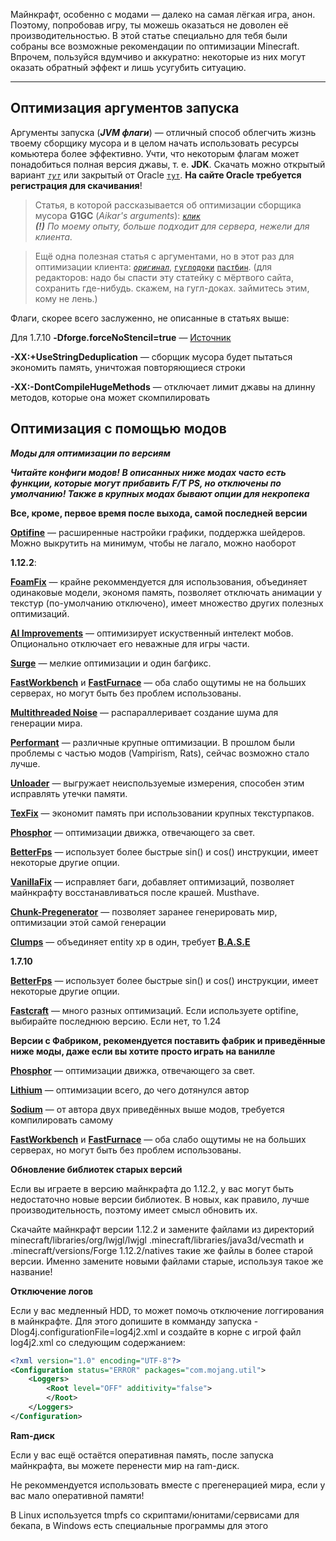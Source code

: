 Майнкрафт, особенно с модами — далеко на самая лёгкая игра, анон. Поэтому, попробовав игру, ты можешь оказаться не доволен её производительностью. В этой статье специально для тебя были собраны все возможные рекомендации по оптимизации Minecraft. Впрочем, пользуйся вдумчиво и аккуратно: некоторые из них могут оказать обратный эффект и лишь усугубить ситуацию.  

---

## Оптимизация аргументов запуска

Аргументы запуска (_**JVM флаги**_) — отличный способ облегчить жизнь твоему сборщику мусора и в целом начать использовать ресурсы комьютера более эффективно. Учти, что некоторым флагам может понадобиться полная версия джавы, т. е. **JDK**. Скачать можно открытый вариант _[`тут`](https://adoptopenjdk.net/)_ или закрытый от Oracle [`тут`](https://www.oracle.com/java/technologies/javase-server-jre8-downloads.html). **На сайте Oracle требуется регистрация для скачивания**!
> Статья, в которой рассказывается об оптимизации сборщика мусора **G1GC** (_Aikar's arguments_): _[`клик`](https://aikar.co/2018/07/02/tuning-the-jvm-g1gc-garbage-collector-flags-for-minecraft/)_  
_**(!)** По моему опыту, больше подходит для сервера, нежели для клиента._  

> Ещё одна полезная статья с аргументами, но в этот раз для оптимизации клиента: _[`оригинал`](https://cwelth.com/manuals.php?mid=2)_,  [`гуглодоки`](https://docs.google.com/document/d/1Y9bijAyuXMlbCs9ttR5X1DOGzK-yq353zS70X01M9hY/edit?usp=sharing) [`пастбин`](https://pastebin.com/VX5K9NW7).
(для редакторов: надо бы спасти эту статейку с мёртвого сайта, сохранить где-нибудь. скажем, на гугл-доках. займитесь этим, кому не лень.)

Флаги, скорее всего заслуженно, не описанные в статьях выше:

Для 1.7.10 **-Dforge.forceNoStencil=true** — [Источник](https://www.reddit.com/r/feedthebeast/comments/2g6c13/ways_to_optimize_performance_for_1710_packs/ckg5c1k/)

**-XX:+UseStringDeduplication** — сборщик мусора будет пытаться экономить память, уничтожая повторяющиеся строки

**-XX:-DontCompileHugeMethods** — отключает лимит джавы на длинну методов, которые она может скомпилировать


## Оптимизация с помощью модов

_**Моды для оптимизации по версиям**_

_**Читайте конфиги модов! В описанных ниже модах часто есть функции, которые могут прибавить F/T PS, но отключены по умолчанию! Также в крупных модах бывают опции для некропека**_

**Все, кроме, первое время после выхода, самой последней версии**

[**Optifine**](https://optifine.net/downloads) — расширенные настройки графики, поддержка шейдеров. Можно выкрутить на минимум, чтобы не лагало, можно наоборот

**1.12.2**:

[**FoamFix**](https://www.curseforge.com/minecraft/mc-mods/foamfix-optimization-mod) — крайне рекоммендуется для использования, объединяет одинаковые модели, экономя память, позволяет отключать анимации у текстур (по-умолчанию отключено), имеет множество других полезных оптимизаций.

[**AI Improvements**](https://www.curseforge.com/minecraft/mc-mods/ai-improvements) — оптимизирует искуственный интелект мобов. Опционально отключает его неважные для игры части.

[**Surge**](https://www.curseforge.com/minecraft/mc-mods/surge) — мелкие оптимизации и один багфикс.

[**FastWorkbench**](https://www.curseforge.com/minecraft/mc-mods/fastworkbench) и [**FastFurnace**](https://www.curseforge.com/minecraft/mc-mods/fastfurnace) — оба слабо ощутимы не на больших серверах, но могут быть без проблем использованы.

[**Multithreaded Noise**](https://www.curseforge.com/minecraft/mc-mods/multithreaded-noise) — распараллеривает создание шума для генерации мира.

[**Performant**](https://www.curseforge.com/minecraft/mc-mods/performant) — различные крупные оптимизации. В прошлом были проблемы с частью модов (Vampirism, Rats), сейчас возможно стало лучше.

[**Unloader**](https://www.curseforge.com/minecraft/mc-mods/unloader) — выгружает неиспользуемые измерения, способен этим исправлять утечки памяти.

[**TexFix**](https://www.curseforge.com/minecraft/mc-mods/texfix) — экономит память при использовании крупных текстурпаков.

[**Phosphor**](https://www.curseforge.com/minecraft/mc-mods/phosphor-forge) — оптимизации движка, отвечающего за свет.

[**BetterFps**](https://www.curseforge.com/minecraft/mc-mods/betterfps) — использует более быстрые sin() и cos() инструкции, имеет некоторые другие опции.

[**VanillaFix**](https://www.curseforge.com/minecraft/mc-mods/vanillafix) — исправляет баги, добавляет оптимизаций, позволяет майнкрафту восстанавливаться после крашей. Musthave.

[**Chunk-Pregenerator**](https://www.curseforge.com/minecraft/mc-mods/chunkpregenerator) — позволяет заранее генерировать мир, оптимизации этой самой генерации

[**Clumps**](https://www.curseforge.com/minecraft/mc-mods/clumps) — объединяет entity xp в один, требует [**B.A.S.E**](https://www.curseforge.com/minecraft/mc-mods/base)

**1.7.10**

[**BetterFps**](https://www.curseforge.com/minecraft/mc-mods/betterfps) — использует более быстрые sin() и cos() инструкции, имеет некоторые другие опции.

[**Fastcraft**](https://www.curseforge.com/minecraft/mc-mods/fastcraft) — много разных оптимизаций. Если используете optifine, выбирайте последнюю версию. Если нет, то 1.24

**Версии с Фабриком, рекомендуется поставить фабрик и приведённые ниже моды, даже если вы хотите просто играть на ванилле**

[**Phosphor**](https://www.curseforge.com/minecraft/mc-mods/phosphor) — оптимизации движка, отвечающего за свет.

[**Lithium**](https://www.curseforge.com/minecraft/mc-mods/lithium) — оптимизации всего, до чего дотянулся автор

[**Sodium**](https://github.com/jellysquid3/sodium-fabric) — от автора двух приведённых выше модов, требуется компилировать самому

[**FastWorkbench**](https://www.curseforge.com/minecraft/mc-mods/fast-furnace-for-fabric) и [**FastFurnace**]( https://www.curseforge.com/minecraft/mc-mods/fastbench-for-fabric) — оба слабо ощутимы не на больших серверах, но могут быть без проблем использованы.


**Обновление библиотек старых версий**

Если вы играете в версию майнкрафта до 1.12.2, у вас могут быть недостаточно новые версии библиотек. В новых, как правило, лучше производительность, поэтому имеет смысл обновить их.

Скачайте майнкрафт версии 1.12.2 и замените файлами из директорий minecraft/libraries/org/lwjgl/lwjgl .minecraft/libraries/java3d/vecmath и .minecraft/versions/Forge 1.12.2/natives такие же файлы в более старой версии. Именно замените новыми файлами старые, используя такое же название!

**Отключение логов**

Если у вас медленный HDD, то может помочь отключение логгирования в майнкрафте. Для этого допишите в комманду запуска -Dlog4j.configurationFile=log4j2.xml и создайте в корне с игрой файл log4j2.xml со следующим содержанием:

```xml
<?xml version="1.0" encoding="UTF-8"?>
<Configuration status="ERROR" packages="com.mojang.util">
    <Loggers>
        <Root level="OFF" additivity="false">
        </Root>
    </Loggers>
</Configuration>
```

**Ram-диск**

Если у вас ещё остаётся оперативная память, после запуска майнкрафта, вы можете перенести мир на ram-диск.

Не рекоммендуется использовать вместе с прегенерацией мира, если у вас мало оперативной памяти!

В Linux используется tmpfs со скриптами/юнитами/сервисами для бекапа, в Windows есть специальные программы для этого
